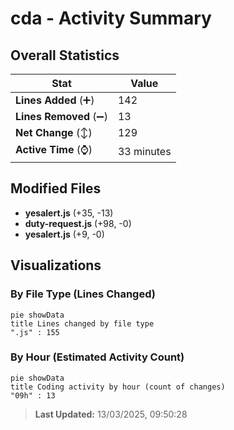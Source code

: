# cda - Activity Summary 

## Overall Statistics

| Stat                   | Value                                                             |
| ---------------------- | ----------------------------------------------------------------- |
| **Lines Added** (➕)   | 142                                          |
| **Lines Removed** (➖) | 13                                        |
| **Net Change** (↕)    | 129                |
| **Active Time** (⌚)   | 33 minutes |


## Modified Files
- **yesalert.js** (+35, -13)
- **duty-request.js** (+98, -0)
- **yesalert.js** (+9, -0)

## Visualizations

### By File Type (Lines Changed)

```mermaid
pie showData
title Lines changed by file type
".js" : 155
```

### By Hour (Estimated Activity Count)

```mermaid
pie showData
title Coding activity by hour (count of changes)
"09h" : 13
```


> **Last Updated:** 13/03/2025, 09:50:28